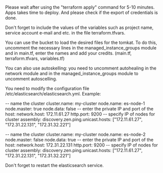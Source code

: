 Please wait after using the "terraform apply" command for 5-10 minutes. 
Apps takes time to deploy.
And please check if the export of credentials is done.

Don't forget to include the values of the variables such as project name, service account e-mail and etc. in the file terraform.tfvars.

You can use the bucket to load the desired files for the tomkat. To do this, uncomment the necessary lines in the managed_instance_groups module and in main.tf, enter the names and add your credits. (main.tf, terraform.tfvars, variables.tf)

You can also use autoskelling: you need to uncomment autohealing in the network module and in the managed_instance_groups module to uncomment autoscelling.

You need to modify the configuration file /etc/elasticsearch/elasticsearch.yml.
Example:

-- name the cluster
cluster.name: my-cluster
node.name: es-node-1
node.master: true
node.data: false
-- enter the private IP and port of the host:
network.host: 172.11.61.27
http.port: 9200
-- specify IP of nodes for cluster assembly:
discovery.zen.ping.unicast.hosts: ["172.11.61.27", "172.31.22.131", "172.31.32.221"]

-- name the cluster
cluster.name: my-cluster
node.name: es-node-2
node.master: false
node.data: true
-- enter the private IP and port of the host:
network.host: 172.31.22.131
http.port: 9200
-- specify IP of nodes for cluster assembly:
discovery.zen.ping.unicast.hosts: ["172.11.61.27", "172.31.22.131", "172.31.32.221"]

Don't forget to restart the elasticsearch service.
